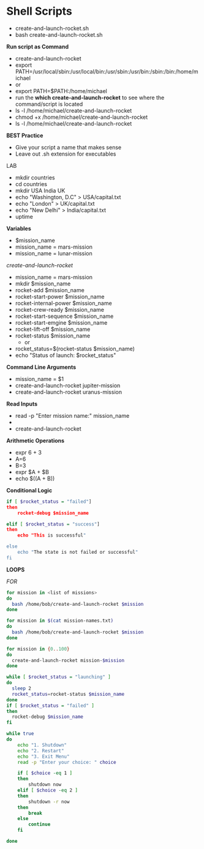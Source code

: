 # **Shell Scripts**

* create-and-launch-rocket.sh
* bash create-and-launch-rocket.sh

**Run script as Command**
* create-and-launch-rocket
* export PATH=/usr/local/sbin:/usr/local/bin:/usr/sbin:/usr/bin:/sbin:/bin:/home/michael
* or
* export PATH=$PATH:/home/michael
* run the **which create-and-launch-rocket** to see where the command/script is located
* ls -l /home/michael/create-and-launch-rocket
* chmod +x /home/michael/create-and-launch-rocket
* ls -l /home/michael/create-and-launch-rocket

**BEST Practice**
* Give your script a name that makes sense
* Leave out .sh extension for executables

LAB
* mkdir countries
* cd countries
* mkdir USA India UK
* echo "Washington, D.C" > USA/capital.txt
* echo "London" > UK/capital.txt
* echo "New Delhi" > India/capital.txt
* uptime

**Variables**
* $mission_name
* mission_name = mars-mission
* mission_name = lunar-mission

*create-and-launch-rocket*
* mission_name = mars-mission
* mkdir $mission_name
* rocket-add $mission_name
* rocket-start-power $mission_name
* rocket-internal-power $mission_name
* rocket-crew-ready $mission_name
* rocket-start-sequence $mission_name
* rocket-start-emgine $mission_name
* rocket-lift-off $mission_name
* rocket-status $mission_name
  * or
* rocket_status=$(rocket-status $mission_name)
* echo "Status of launch: $rocket_status"

**Command Line Arguments**
* mission_name = $1
* create-and-launch-rocket jupiter-mission
* create-and-launch-rocket uranus-mission

**Read Inputs**
* read -p "Enter mission name:" mission_name
* 
* create-and-launch-rocket

**Arithmetic Operations**
* expr 6 + 3
* A=6
* B=3
* expr $A + $B
* echo $((A + B))

**Conditional Logic**
```sh
if [ $rocket_status = "failed"]
then
    rocket-debug $mission_name

elif [ $rocket_status = "success"]
then
    echo "This is successful"

else
    echo "The state is not failed or successful"
fi
```
**LOOPS**

*FOR*
```sh
for mission in <list of missions>
do
  bash /home/bob/create-and-launch-rocket $mission
done
```

```sh
for mission in $(cat mission-names.txt)
do
  bash /home/bob/create-and-launch-rocket $mission
done
```

```sh
for mission in {0..100}
do
  create-and-launch-rocket mission-$mission
done
```
```sh
while [ $rocket_status = "launching" ]
do 
  sleep 2
  rocket_status=rocket-status $mission_name
done
if [ $rocket_status = "failed" ]
then
  rocket-debug $mission_name
fi
```

```sh
while true
do
    echo "1. Shutdown"
    echo "2. Restart"
    echo "3. Exit Menu"
    read -p "Enter your choice: " choice

    if [ $choice -eq 1 ]
    then
        shutdown now
    elif [ $choice -eq 2 ]
    then
        shutdown -r now
    then
        break
    else
        continue
    fi

done
```